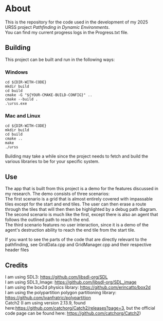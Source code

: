 # About  
This is the repository for the code used in the development of my 2025 URSS project *Pathfinding in Dynamic Environments*.  
You can find my current progress logs in the Progress.txt file.

## Building  
This project can be built and run in the following ways:  
### Windows  
```
cd ${DIR-WITH-CODE}  
mkdir build
cd build
cmake -G "${YOUR-CMAKE-BUILD-CONFIG}" ..
cmake --build .
.\urss.exe
```
### Mac and Linux  
```
cd ${DIR-WITH-CODE}  
mkdir build
cd build
cmake ..
make
./urss
```
Building may take a while since the project needs to fetch and build the various libraries to be for your specific system.
## Use  
The app that is built from this project is a demo for the features discussed in my research. The demo consists of three scenarios:  
The first scenario is a grid that is almost entirely covered with impassable tiles except for the start and end tiles. The user can then erase a route through
the tiles that will then then be highlighted by a debug path diagram.  
The second scenario is much like the first, except there is also an agent that follows the outlined path to reach the end.  
The third scenario features no user interaction, since it is a demo of the agent's destruction ability to reach the end tile from the start tile.  
  
If you want to see the parts of the code that are directly relevant to the pathfinding, see GridData.cpp and GridManager.cpp and their respective header files
## Credits  
I am using SDL3: https://github.com/libsdl-org/SDL  
I am using SDL3_Image: https://github.com/libsdl-org/SDL_image  
I am using the box2d physics library: https://github.com/erincatto/box2d  
I am using the polypartition polygon partitioning library: https://github.com/ivanfratric/polypartition  
Catch2 (I am using version 2.13.9, found here:https://github.com/catchorg/Catch2/releases?page=3, but the official code page can be found here: https://github.com/catchorg/Catch2)  
